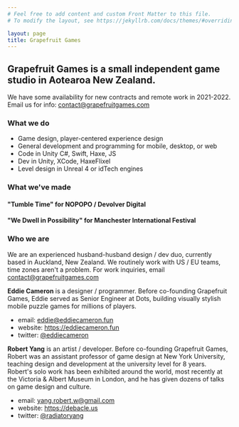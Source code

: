 ```yaml
---
# Feel free to add content and custom Front Matter to this file.
# To modify the layout, see https://jekyllrb.com/docs/themes/#overriding-theme-defaults

layout: page
title: Grapefruit Games
---
```


## Grapefruit Games is a small independent game studio in Aotearoa New Zealand.

We have some availability for new contracts and remote work in 2021-2022. Email us for info: contact@grapefruitgames.com

### What we do
- Game design, player-centered experience design
- General development and programming for mobile, desktop, or web
- Code in Unity C#, Swift, Haxe, JS
- Dev in Unity, XCode, HaxeFlixel
- Level design in Unreal 4 or idTech engines


### What we've made

#### "Tumble Time" for NOPOPO / Devolver Digital

#### "We Dwell in Possibility" for Manchester International Festival


### Who we are

We are an experienced husband-husband design / dev duo, currently based in Auckland, New Zealand. We routinely work with US / EU teams, time zones aren't a problem. For work inquiries, email contact@grapefruitgames.com

**Eddie Cameron** is a designer / programmer. Before co-founding Grapefruit Games, Eddie served as Senior Engineer at Dots, building visually stylish mobile puzzle games for millions of players.
- email: eddie@eddiecameron.fun
- website: https://eddiecameron.fun
- twitter: [@eddiecameron](https://twitter.com/eddiecameron)

**Robert Yang** is an artist / developer. Before co-founding Grapefruit Games, Robert was an assistant professor of game design at New York University, teaching design and development at the university level for 8 years. Robert's solo work has been exhibited around the world, most recently at the Victoria & Albert Museum in London, and he has given dozens of talks on game design and culture.
- email: yang.robert.w@gmail.com
- website: https://debacle.us
- twitter: [@radiatoryang](https://twitter.com/radiatoryang)
